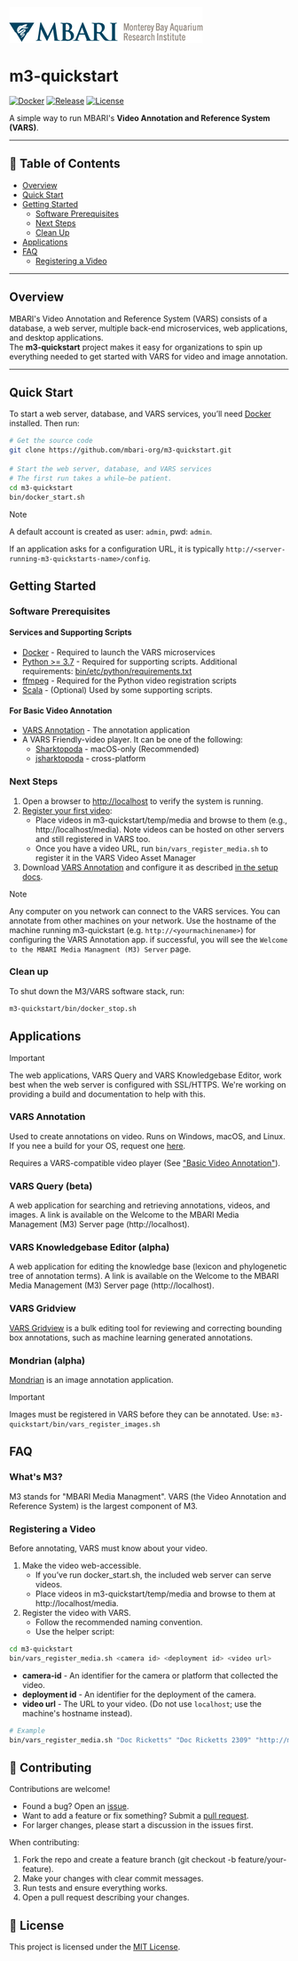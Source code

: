 ![MBARI logo](bin/etc/assets/logo-mbari-3b.png)

# m3-quickstart

[![Docker](https://img.shields.io/badge/Docker-Ready-blue?logo=docker)](https://www.docker.com/) 
[![Release](https://img.shields.io/github/v/release/mbari-org/m3-quickstart)](https://github.com/mbari-org/m3-quickstart/releases)
[![License](https://img.shields.io/github/license/mbari-org/m3-quickstart)](LICENSE)

A simple way to run MBARI's **Video Annotation and Reference System (VARS)**.

---

## 📑 Table of Contents
- [Overview](#overview)
- [Quick Start](#quick-start)
- [Getting Started](#getting-started)
  - [Software Prerequisites](#software-prerequisites)
  - [Next Steps](#next-steps)
  - [Clean Up](#clean-up)
- [Applications](#applications)
- [FAQ](#faq)
  - [Registering a Video](#registering-a-video)

---

## Overview

MBARI's Video Annotation and Reference System (VARS) consists of a database, a web server, multiple back-end microservices, web applications, and desktop applications.  
The **m3-quickstart** project makes it easy for organizations to spin up everything needed to get started with VARS for video and image annotation. 

---

## Quick Start

To start a web server, database, and VARS services, you’ll need [Docker](https://www.docker.com) installed. Then run:

```sh
# Get the source code
git clone https://github.com/mbari-org/m3-quickstart.git  

# Start the web server, database, and VARS services
# The first run takes a while—be patient.
cd m3-quickstart
bin/docker_start.sh
```

> [!Note]
> A default account is created as user: `admin`, pwd: `admin`. 
>
> If an application asks for a configuration URL, it is typically `http://<server-running-m3-quickstarts-name>/config`.

## Getting Started

### Software Prerequisites

#### Services and Supporting Scripts

- [Docker](https://www.docker.com) - Required to launch the VARS microservices
- [Python >= 3.7](https://www.python.org) - Required for supporting scripts. Additional requirements: [bin/etc/python/requirements.txt](requirements.txt)
- [ffmpeg](https://ffmpeg.org) - Required for the Python video registration scripts
- [Scala](https://www.scala-lang.org) - (Optional) Used by some supporting scripts.

#### For Basic Video Annotation

- [VARS Annotation](https://github.com/mbari-org/vars-annotation/releases) - The annotation application
- A VARS Friendly-video player. It can be one of the following:
  - [Sharktopoda](https://github.com/mbari-org/Sharktopoda/releases) - macOS-only (Recommended)
  - [jsharktopoda](https://github.com/mbari-org/jsharktopoda/releases) - cross-platform

### Next Steps

1. Open a browser to <http://localhost> to verify the system is running.
2. [Register your first video](#Registering-a-video):
    - Place videos in m3-quickstart/temp/media and browse to them (e.g., http://localhost/media). Note videos can be hosted on other servers and still registered in VARS too.
    - Once you have a video URL, run `bin/vars_register_media.sh` to register it in the VARS Video Asset Manager
3. Download [VARS Annotation](https://github.com/mbari-media-management/vars-annotation/releases) and configure it as described [in the setup docs](https://docs.mbari.org/vars-annotation/setup/).

> [!NOTE]
> Any computer on you network can connect to the VARS services. You can annotate from other machines on your network. Use the hostname of the machine running m3-quickstart (e.g. `http://<yourmachinename>`) for configuring the VARS Annotation app. if successful, you will see the `Welcome to the MBARI Media Managment (M3) Server` page.

### Clean up

To shut down the M3/VARS software stack, run:

```sh
m3-quickstart/bin/docker_stop.sh
```

## Applications

> [!IMPORTANT]
> The web applications, VARS Query and VARS Knowledgebase Editor, work best when the web server is configured with SSL/HTTPS. We're working on providing a build and documentation to help with this.

### VARS Annotation

Used to create annotations on video. Runs on Windows, macOS, and Linux. If you nee a build for your OS, request one [here](https://github.com/mbari-media-management/vars-annotation/issues).

Requires a VARS-compatible video player (See  ["Basic Video Annotation"](#For-Basic-Video-Annotation)).

### VARS Query (beta)

A web application for searching and retrieving annotations, videos, and images. A link is available on the Welcome to the MBARI Media Management (M3) Server page (http://localhost).

### VARS Knowledgebase Editor (alpha)

A web application for editing the knowledge base (lexicon and phylogenetic tree of annotation terms). A link is available on the Welcome to the MBARI Media Management (M3) Server page (http://localhost).

### VARS Gridview

[VARS Gridview](https://github.com/mbari-org/vars-gridview) is a bulk editing tool for reviewing and correcting bounding box annotations, such as machine learning generated annotations.

### Mondrian (alpha)

[Mondrian](https://github.com/mbari-org/mondrian) is an image annotation application.

> [!IMPORTANT]
> Images must be registered in VARS before they can be annotated. Use: `m3-quickstart/bin/vars_register_images.sh`

## FAQ

### What's M3?

M3 stands for "MBARI Media Managment". VARS (the Video Annotation and Reference System) is the largest component of M3.

### Registering a Video

Before annotating, VARS must know about your video.

1. Make the video web-accessible.
    - If you’ve run docker_start.sh, the included web server can serve videos.
    - Place videos in m3-quickstart/temp/media and browse to them at http://localhost/media.
2. Register the video with VARS.
    - Follow the recommended naming convention.
    - Use the helper script:

```bash
cd m3-quickstart
bin/vars_register_media.sh <camera id> <deployment id> <video url>
```

- __camera-id__ - An identifier for the camera or platform that collected the video.
- __deployment id__ - An identifier for the deployment of the camera.
- __video url__ - The URL to your video. (Do not use `localhost`; use the machine's hostname instead).

```bash
# Example
bin/vars_register_media.sh "Doc Ricketts" "Doc Ricketts 2309" "http://m3.shore.mbari.org/videos/master/2021/11/2309/D2309_20211109T132100.3Z_prores.mov"
```

## 🤝 Contributing

Contributions are welcome!

- Found a bug? Open an [issue](https://github.com/mbari-org/m3-quickstart/issues).
- Want to add a feature or fix something? Submit a [pull request](https://github.com/mbari-org/m3-quickstart/pulls).
- For larger changes, please start a discussion in the issues first.

When contributing:

1. Fork the repo and create a feature branch (git checkout -b feature/your-feature).
2. Make your changes with clear commit messages.
3. Run tests and ensure everything works.
4. Open a pull request describing your changes.

## 📜 License

This project is licensed under the [MIT License]().
